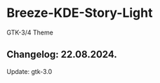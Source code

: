 # Breeze-KDE-Story-Light
GTK-3/4 Theme

Changelog: 22.08.2024.
-----------------------

Update: gtk-3.0
